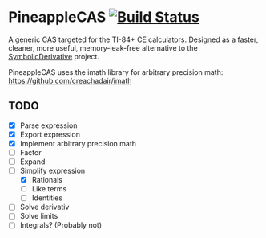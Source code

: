 # PineappleCAS [![Build Status](https://travis-ci.org/nathanfarlow/PineappleCAS.svg)](https://travis-ci.org/nathanfarlow/PineappleCAS)

A generic CAS targeted for the TI-84+ CE calculators. Designed as a faster, cleaner, more useful, memory-leak-free alternative to the [SymbolicDerivative](https://github.com/nathanfarlow/SymbolicDerivative) project.

PineappleCAS uses the imath library for arbitrary precision math: https://github.com/creachadair/imath

## TODO
- [X] Parse expression
- [X] Export expression
- [X] Implement arbitrary precision math
- [ ] Factor
- [ ] Expand
- [ ] Simplify expression
  - [X] Rationals
  - [ ] Like terms
  - [ ] Identities
- [ ] Solve derivativ
- [ ] Solve limits
- [ ] Integrals? (Probably not)
